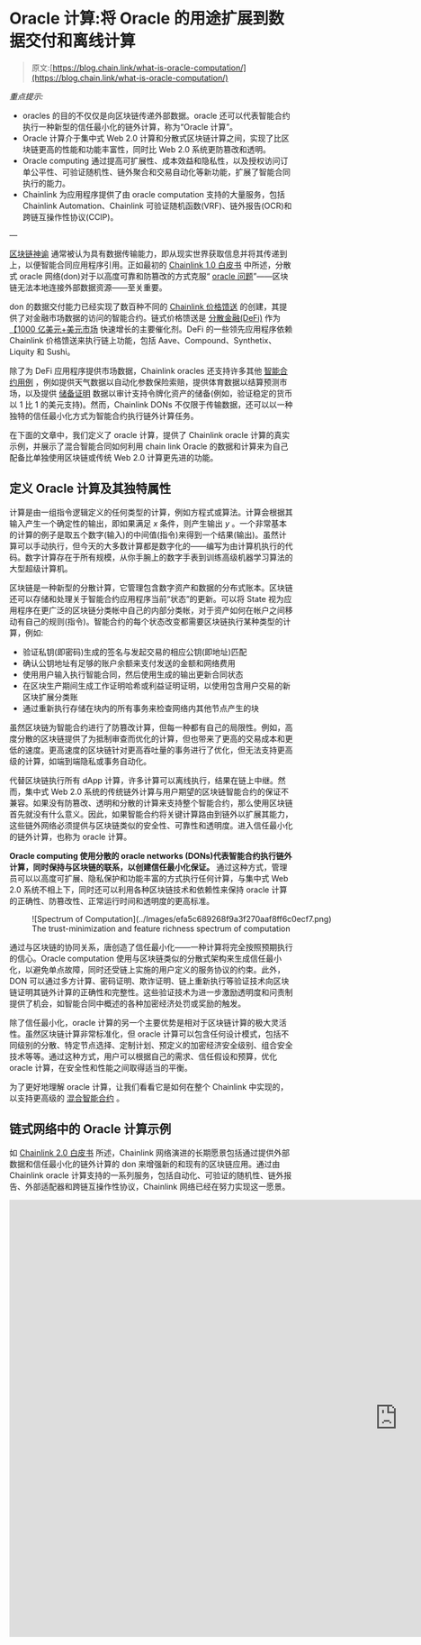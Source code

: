 # Oracle 计算:将 Oracle 的用途扩展到数据交付和离线计算

> 原文:[https://blog.chain.link/what-is-oracle-computation/](https://blog.chain.link/what-is-oracle-computation/)

*重点提示:*

*   oracles 的目的不仅仅是向区块链传递外部数据。oracle 还可以代表智能合约执行一种新型的信任最小化的链外计算，称为“Oracle 计算”。
*   Oracle 计算介于集中式 Web 2.0 计算和分散式区块链计算之间，实现了比区块链更高的性能和功能丰富性，同时比 Web 2.0 系统更防篡改和透明。
*   Oracle computing 通过提高可扩展性、成本效益和隐私性，以及授权访问订单公平性、可验证随机性、链外聚合和交易自动化等新功能，扩展了智能合同执行的能力。
*   Chainlink 为应用程序提供了由 oracle computation 支持的大量服务，包括 Chainlink Automation、Chainlink 可验证随机函数(VRF)、链外报告(OCR)和跨链互操作性协议(CCIP)。

—

[区块链神谕](https://blog.chain.link/what-is-chainlink/) 通常被认为具有数据传输能力，即从现实世界获取信息并将其传递到[](https://blog.chain.link/what-is-a-blockchain-and-how-can-it-impact-the-world/)上，以便智能合同应用程序引用。正如最初的 [Chainlink 1.0 白皮书](https://research.chain.link/whitepaper-v1.pdf) 中所述，分散式 oracle 网络(don)对于以高度可靠和防篡改的方式克服“ [oracle 问题](https://blog.chain.link/what-is-the-blockchain-oracle-problem/)”——区块链无法本地连接外部数据资源——至关重要。

don 的数据交付能力已经实现了数百种不同的 [Chainlink 价格馈送](https://data.chain.link) 的创建，其提供了对金融市场数据的访问的智能合约。链式价格馈送是 [分散金融(DeFi)](https://chain.link/education/defi) 作为[【1000 亿美元+美元市场](https://defipulse.com) 快速增长的主要催化剂。DeFi 的一些领先应用程序依赖 Chainlink 价格馈送来执行链上功能，包括 Aave、Compound、Synthetix、Liquity 和 Sushi。

除了为 DeFi 应用程序提供市场数据，Chainlink oracles 还支持许多其他 [智能合约用例](https://blog.chain.link/44-ways-to-enhance-your-smart-contract-with-chainlink/) ，例如提供天气数据以自动化参数保险索赔，提供体育数据以结算预测市场，以及提供 [储备证明](https://chain.link/proof-of-reserve) 数据以审计支持令牌化资产的储备(例如，验证稳定的货币以 1 比 1 的美元支持)。然而，Chainlink DONs 不仅限于传输数据，还可以以一种独特的信任最小化方式为智能合约执行链外计算任务。

在下面的文章中，我们定义了 oracle 计算，提供了 Chainlink oracle 计算的真实示例，并展示了混合智能合同如何利用 chain link Oracle 的数据和计算来为自己配备比单独使用区块链或传统 Web 2.0 计算更先进的功能。

## 定义 Oracle 计算及其独特属性

计算是由一组指令逻辑定义的任何类型的计算，例如方程式或算法。计算会根据其输入产生一个确定性的输出，即如果满足 *x* 条件，则产生输出 *y* 。一个非常基本的计算的例子是取五个数字(输入)的中间值(指令)来得到一个结果(输出)。虽然计算可以手动执行，但今天的大多数计算都是数字化的——编写为由计算机执行的代码。数字计算存在于所有规模，从你手腕上的数字手表到训练高级机器学习算法的大型超级计算机。

区块链是一种新型的分散计算，它管理包含数字资产和数据的分布式账本。区块链还可以存储和处理关于智能合约应用程序当前“状态”的更新。可以将 State 视为应用程序在更广泛的区块链分类帐中自己的内部分类帐，对于资产如何在帐户之间移动有自己的规则(指令)。智能合约的每个状态改变都需要区块链执行某种类型的计算，例如:

*   验证私钥(即密码)生成的签名与发起交易的相应公钥(即地址)匹配
*   确认公钥地址有足够的账户余额来支付发送的金额和网络费用
*   使用用户输入执行智能合同，然后使用生成的输出更新合同状态
*   在区块生产期间生成工作证明哈希或利益证明证明，以使用包含用户交易的新区块扩展分类账
*   通过重新执行存储在块内的所有事务来检查网络内其他节点产生的块

虽然区块链为智能合约进行了防篡改计算，但每一种都有自己的局限性。例如，高度分散的区块链提供了为抵制审查而优化的计算，但也带来了更高的交易成本和更低的速度。更高速度的区块链针对更高吞吐量的事务进行了优化，但无法支持更高级的计算，如端到端隐私或事务自动化。

代替区块链执行所有 dApp 计算，许多计算可以离线执行，结果在链上中继。然而，集中式 Web 2.0 系统的传统链外计算与用户期望的区块链智能合约的保证不兼容。如果没有防篡改、透明和分散的计算来支持整个智能合约，那么使用区块链首先就没有什么意义。因此，如果智能合约将关键计算路由到链外以扩展其能力，这些链外网络必须提供与区块链类似的安全性、可靠性和透明度。进入信任最小化的链外计算，也称为 oracle 计算。

**Oracle computing 使用分散的 oracle networks (DONs)代表智能合约执行链外计算，同时保持与区块链的联系，以创建信任最小化保证。** 通过这种方式，管理员可以以高度可扩展、隐私保护和功能丰富的方式执行任何计算，与集中式 Web 2.0 系统不相上下，同时还可以利用各种区块链技术和依赖性来保持 oracle 计算的正确性、防篡改性、正常运行时间和透明度的更高标准。

<figure id="attachment_2813" aria-describedby="caption-attachment-2813" style="width: 1600px" class="wp-caption aligncenter">![Spectrum of Computation](../Images/efa5c689268f9a3f270aaf8ff6c0ecf7.png)

<figcaption id="caption-attachment-2813" class="wp-caption-text">The trust-minimization and feature richness spectrum of computation</figcaption>

</figure>

通过与区块链的协同关系，唐创造了信任最小化——一种计算将完全按照预期执行的信心。Oracle computation 使用与区块链类似的分散式架构来生成信任最小化，以避免单点故障，同时还受链上实施的用户定义的服务协议的约束。此外，DON 可以通过多方计算、密码证明、欺诈证明、链上重新执行等验证技术向区块链证明其链外计算的正确性和完整性。这些验证技术为进一步激励透明度和问责制提供了机会，如智能合同中概述的各种加密经济处罚或奖励的触发。

除了信任最小化，oracle 计算的另一个主要优势是相对于区块链计算的极大灵活性。虽然区块链计算非常标准化，但 oracle 计算可以包含任何设计模式，包括不同级别的分散、特定节点选择、定制计划、预定义的加密经济安全级别、组合安全技术等等。通过这种方式，用户可以根据自己的需求、信任假设和预算，优化 oracle 计算，在安全性和性能之间取得适当的平衡。

为了更好地理解 oracle 计算，让我们看看它是如何在整个 Chainlink 中实现的，以支持更高级的 [混合智能合约](https://blog.chain.link/hybrid-smart-contracts-explained/) 。

## 链式网络中的 Oracle 计算示例

如 [Chainlink 2.0 白皮书](https://chain.link/whitepaper) 所述，Chainlink 网络演进的长期愿景包括通过提供外部数据和信任最小化的链外计算的 don 来增强新的和现有的区块链应用。通过由 Chainlink oracle 计算支持的一系列服务，包括自动化、可验证的随机性、链外报告、外部适配器和跨链互操作性协议，Chainlink 网络已经在努力实现这一愿景。

<iframe loading="lazy" title="What Is Off-Chain Computation? A Two-Minute Explainer" width="1380" height="776" src="https://www.youtube.com/embed/khhN54VKIbk?feature=oembed" frameborder="0" allow="accelerometer; autoplay; clipboard-write; encrypted-media; gyroscope; picture-in-picture" allowfullscreen=""></div> <h3/> <h3><span style="font-weight: 400;">链环自动化</span></h3> <p><a href="https://chain.link/automation"><span style="font-weight: 400;">chain link Automation</span></a><span style="font-weight: 400;">是一个事务自动化解决方案，在预定义的条件发生时触发区块链计算运行。Chainlink Automation 使用 oracle computation 来监控链上或链下条件的状态，例如时间的流逝(例如，24 小时过去了吗？)或事件的发生(例如，资产是否达到了某个价格？).一旦满足条件，Chainlink Automation 会提交一个链上事务，该事务会唤醒智能合约并触发它运行预定义的代码。Chainlink 自动化的一些常见用例包括在贷款协议中触发贷款清算，在<a href="https://blog.chain.link/dex-decentralized-exchange/">分散交易所</a>中执行限价单，以及在预测市场中结算结果。</span></p> <p>Chainlink Automation 通过使用分散的节点网络来执行合同逻辑的链外计算，然后在链上进行完全验证，从而实现信任最小化。Chainlink Automation 节点还会在链上对其响应进行加密签名，以便用户可以跟踪其可靠性，使用自动化故障转移流程来应对一个节点未能响应的情况，并生成呼叫数据来确定需要执行智能合约逻辑的哪一部分，以最大限度地降低燃气成本。此外，Chainlink Automation 消除了开发团队手动或通过集中式服务器执行这些任务的需要，从而减少了创建自动化 dApps 的摩擦。</p> <figure id="attachment_2814" aria-describedby="caption-attachment-2814" style="width: 1160px" class="wp-caption aligncenter"><img decoding="async" loading="lazy" class="size-full wp-image-2814" src="../Images/ec3b60e57f77bd71b1b4e58465b6dbb5.png" alt="Chainlink Keepers" width="1160" height="460" srcset="https://blog.chain.link/wp-content/uploads/2021/10/keepers-diagram-static.jpg 1160w, https://blog.chain.link/wp-content/uploads/2021/10/keepers-diagram-static-300x119.jpg 300w, https://blog.chain.link/wp-content/uploads/2021/10/keepers-diagram-static-1024x406.jpg 1024w, https://blog.chain.link/wp-content/uploads/2021/10/keepers-diagram-static-768x305.jpg 768w, https://blog.chain.link/wp-content/uploads/2021/10/keepers-diagram-static-24x10.jpg 24w, https://blog.chain.link/wp-content/uploads/2021/10/keepers-diagram-static-36x14.jpg 36w, https://blog.chain.link/wp-content/uploads/2021/10/keepers-diagram-static-48x19.jpg 48w" sizes="(max-width: 1160px) 100vw, 1160px" data-original-src="https://blog.chain.link/wp-content/uploads/2021/10/keepers-diagram-static.jpg"/><figcaption id="caption-attachment-2814" class="wp-caption-text">Chainlink Automation enables development teams to automate their smart contracts</figcaption></figure> <h3><span style="font-weight: 400;">链环可验证的随机性</span></h3> <p><a href="https://chain.link/solutions/chainlink-vrf"><span style="font-weight: 400;">【chain link 可验证随机函数(VRF) </span> </a> <span style="font-weight: 400;">是专为智能合约应用打造的安全可验证随机数生成器(RNG)解决方案。Chainlink VRF 的工作原理是离线计算一个随机值和一个相应的密码证明，然后在发送到用户的合同之前在链上进行验证。在不使加密证明无效的情况下，无法操纵产生的随机性，这有助于防止用户、oracles 或智能合约开发团队的操纵。因此，智能合约可以在应用之前充分验证随机性的完整性。</span></p> <p>Chainlink VRF 的一些常见 dApp 用例包括:在铸造过程中公平地分配不同稀有性的特征给 NFTs 将无偏熵引入游戏机制，如匹配玩家和打开战利品盒；以及在幸运抽奖和无损失有奖游戏中随机选择获胜者。</p> <figure id="attachment_2815" aria-describedby="caption-attachment-2815" style="width: 1000px" class="wp-caption aligncenter"><img decoding="async" loading="lazy" class="size-full wp-image-2815" src="../Images/f0b180566fe291cb7cfbb98619f94382.png" alt="Chainlink VRF" width="1000" height="323" srcset="https://blog.chain.link/wp-content/uploads/2021/10/VRF-How-It-Works-V4-1-.png 1000w, https://blog.chain.link/wp-content/uploads/2021/10/VRF-How-It-Works-V4-1--300x97.png 300w, https://blog.chain.link/wp-content/uploads/2021/10/VRF-How-It-Works-V4-1--768x248.png 768w, https://blog.chain.link/wp-content/uploads/2021/10/VRF-How-It-Works-V4-1--24x8.png 24w, https://blog.chain.link/wp-content/uploads/2021/10/VRF-How-It-Works-V4-1--36x12.png 36w, https://blog.chain.link/wp-content/uploads/2021/10/VRF-How-It-Works-V4-1--48x16.png 48w" sizes="(max-width: 1000px) 100vw, 1000px" data-original-src="https://blog.chain.link/wp-content/uploads/2021/10/VRF-How-It-Works-V4-1-.png"/><figcaption id="caption-attachment-2815" class="wp-caption-text">Chainlink VRF provides smart contracts a verifiable source of randomness</figcaption></figure> <h3><span style="font-weight: 400;"> Chainlink 离链报告和外部适配器</span></h3> <p><a href="https://blog.chain.link/off-chain-reporting-live-on-mainnet/"><span style="font-weight: 400;">【Chain link Off-Chain Reporting(OCR)</span></a><span style="font-weight: 400;">是一种 oracle 网络协议，可提高链式分散 oracle 网络离线计算数据的效率。OCR 允许 Chainlink 节点使用对等网络将其数据聚合到链外的单个报告中，然后使用具有自动故障转移的旋转节点选择过程在单个事务中提交到链上。与以前的模型相比，通过利用 oracle 计算，OCR 将每次 oracle 更新的链上气体成本降低了高达 90%,同时还确保了完全的可问责性，因为每个 oracle 报告都包含每个节点的观察和签名。在下面的示例图中，OCR oracle 报表仅涉及一个链上事务，而如果聚合是在链上完成的，则涉及 15 个链上事务。</span></p> <figure id="attachment_2818" aria-describedby="caption-attachment-2818" style="width: 2048px" class="wp-caption aligncenter"><img decoding="async" loading="lazy" class="size-full wp-image-2818" src="../Images/681c47b0daf133220ffa1b9ccb635a50.png" alt="Chainlink OCR" width="2048" height="1147" srcset="https://blog.chain.link/wp-content/uploads/2021/10/chainlink-ocr-off-chain-computation-2048x1147-1.png 2048w, https://blog.chain.link/wp-content/uploads/2021/10/chainlink-ocr-off-chain-computation-2048x1147-1-300x168.png 300w, https://blog.chain.link/wp-content/uploads/2021/10/chainlink-ocr-off-chain-computation-2048x1147-1-1024x574.png 1024w, https://blog.chain.link/wp-content/uploads/2021/10/chainlink-ocr-off-chain-computation-2048x1147-1-768x430.png 768w, https://blog.chain.link/wp-content/uploads/2021/10/chainlink-ocr-off-chain-computation-2048x1147-1-1536x860.png 1536w, https://blog.chain.link/wp-content/uploads/2021/10/chainlink-ocr-off-chain-computation-2048x1147-1-298x167.png 298w, https://blog.chain.link/wp-content/uploads/2021/10/chainlink-ocr-off-chain-computation-2048x1147-1-24x13.png 24w, https://blog.chain.link/wp-content/uploads/2021/10/chainlink-ocr-off-chain-computation-2048x1147-1-36x20.png 36w, https://blog.chain.link/wp-content/uploads/2021/10/chainlink-ocr-off-chain-computation-2048x1147-1-48x27.png 48w" sizes="(max-width: 2048px) 100vw, 2048px" data-original-src="https://blog.chain.link/wp-content/uploads/2021/10/chainlink-ocr-off-chain-computation-2048x1147-1.png"/><figcaption id="caption-attachment-2818" class="wp-caption-text">Chainlink OCR increases the efficiency of publishing oracle reports on-chain</figcaption></figure> <p><span style="font-weight: 400;">通过引入</span> <a href="https://blog.chain.link/build-and-use-external-adapters/"> <span style="font-weight: 400;"> Chainlink 外置适配器</span> </a> <span style="font-weight: 400;">可以增强 Chainlink OCR。Chainlink 外部适配器扩展了 oracle 节点可以访问的数据 Chainlink 的类型，以及它们可以执行的超出内置功能的计算类型。通常用于连接到受密码保护的 API，Chainlink 外部适配器还可以定义 oracle 如何执行计算，选择是否针对隐私、低延迟和/或高吞吐量进行优化。例如，外部适配器使 Chainlink 节点能够执行高级计算，如</span> <a href="https://blog.chain.link/off-chain-computation-statistical-analysis-with-chainlink/"> <span style="font-weight: 400;">统计分析</span> </a> <span style="font-weight: 400;">，价格指数的计算或机器学习处理。外部适配器也可以用于简单地将智能合同连接到来自外部网络(如云或大数据系统)的计算。</span></p> <p><span style="font-weight: 400;">外部适配器的模块化特性为开发人员提供了一个框架，使他们能够利用区块链或 Web 2.0 系统无法提供的任何类型的智能合约计算，从而使 Chainlink 网络经得起未来考验。</span></p> <figure id="attachment_2819" aria-describedby="caption-attachment-2819" style="width: 1600px" class="wp-caption aligncenter"><img decoding="async" loading="lazy" class="size-full wp-image-2819" src="../Images/a533f0acf09094cf2defc805744445b1.png" alt="Chainlink External Adapters" width="1600" height="522" srcset="https://blog.chain.link/wp-content/uploads/2021/10/RFID-External-Adapter_V1.png 1600w, https://blog.chain.link/wp-content/uploads/2021/10/RFID-External-Adapter_V1-300x98.png 300w, https://blog.chain.link/wp-content/uploads/2021/10/RFID-External-Adapter_V1-1024x334.png 1024w, https://blog.chain.link/wp-content/uploads/2021/10/RFID-External-Adapter_V1-768x251.png 768w, https://blog.chain.link/wp-content/uploads/2021/10/RFID-External-Adapter_V1-1536x501.png 1536w, https://blog.chain.link/wp-content/uploads/2021/10/RFID-External-Adapter_V1-24x8.png 24w, https://blog.chain.link/wp-content/uploads/2021/10/RFID-External-Adapter_V1-36x12.png 36w, https://blog.chain.link/wp-content/uploads/2021/10/RFID-External-Adapter_V1-48x16.png 48w" sizes="(max-width: 1600px) 100vw, 1600px" data-original-src="https://blog.chain.link/wp-content/uploads/2021/10/RFID-External-Adapter_V1.png"/><figcaption id="caption-attachment-2819" class="wp-caption-text">Chainlink External Adapters extend the types of data and computation Chainlink nodes can support</figcaption></figure> <h3><span style="font-weight: 400;">跨链互操作协议(CCIP) </span></h3> <p><span style="font-weight: 400;"/><a href="https://blog.chain.link/introducing-the-cross-chain-interoperability-protocol-ccip/"><span style="font-weight: 400;">跨链互操作协议(CCIP) </span> </a> <span style="font-weight: 400;">是一个正在开发中的开源标准，它在不同的区块链网络之间建立了一个通用的连接。CCIP 是支持创建安全令牌桥和跨链应用程序的主干，这些应用程序在区块链之间移动数据、资产和命令。Chainlink 节点使用 OCR 2.0 形式的 oracle 计算从一个区块链读取交易，生成关于其合法性的链外共识，然后将结果传输到另一个区块链。</span></p> <p>在 CCIP 实施的许多形式的信任最小化之一是反欺诈网络——由独立于跨网络桥接资产和命令的节点组成的 DON。反欺诈网络使用 oracle computation 来分析 CCIP 网络，如果检测到协议或连接的区块链网络中的问题(如重组事件)，会立即暂停。重要的是，反欺诈网络不直接参与资金转移，而是作为一个制衡层。反欺诈网络和桥之间的权力分离通过减少任何单个组对其服务的控制来进一步降低 CCIP 的信任度。</p> <figure id="attachment_2820" aria-describedby="caption-attachment-2820" style="width: 1536px" class="wp-caption aligncenter"><img decoding="async" loading="lazy" class="size-full wp-image-2820" src="../Images/85eb3df99d5d51eddf49763f724a5d62.png" alt="Cross-Chain Interoperability Protocol (CCIP)" width="1536" height="771" srcset="https://blog.chain.link/wp-content/uploads/2021/10/anti-fraud-network-1-1536x771-1.png 1536w, https://blog.chain.link/wp-content/uploads/2021/10/anti-fraud-network-1-1536x771-1-300x151.png 300w, https://blog.chain.link/wp-content/uploads/2021/10/anti-fraud-network-1-1536x771-1-1024x514.png 1024w, https://blog.chain.link/wp-content/uploads/2021/10/anti-fraud-network-1-1536x771-1-768x386.png 768w, https://blog.chain.link/wp-content/uploads/2021/10/anti-fraud-network-1-1536x771-1-24x12.png 24w, https://blog.chain.link/wp-content/uploads/2021/10/anti-fraud-network-1-1536x771-1-36x18.png 36w, https://blog.chain.link/wp-content/uploads/2021/10/anti-fraud-network-1-1536x771-1-48x24.png 48w" sizes="(max-width: 1536px) 100vw, 1536px" data-original-src="https://blog.chain.link/wp-content/uploads/2021/10/anti-fraud-network-1-1536x771-1.png"/><figcaption id="caption-attachment-2820" class="wp-caption-text">CCIP connects blockchain networks and enables the creation of secure token bridges and cross-chain smart contracts</figcaption></figure> <h2><span style="font-weight: 400;">Oracle 计算支持的混合智能合同</span></h2> <p><span style="font-weight: 400;">这些 Chainlink 服务展示了信任最小化的 oracle 计算如何通过与区块链的协作关系进一步扩展智能合同应用程序的功能。Oracle computation 不仅增强了智能合同应用，还可以通过支持计算的服务直接改善区块链网络的架构，例如用于交易排序的</span> <a href="https://blog.chain.link/chainlink-fair-sequencing-services-enabling-a-provably-fair-defi-ecosystem/"> <span style="font-weight: 400;">公平排序服务</span> </a> <span style="font-weight: 400;">和用于离线执行合同代码的第 2 层验证。鉴于其灵活性，oracle 计算在如何补充链上智能契约逻辑方面确实是无限的。</span></p> <p><span style="font-weight: 400;">最终结果是</span> <a href="https://blog.chain.link/hybrid-smart-contracts-explained/"> <span style="font-weight: 400;">混合智能合约</span></a><span style="font-weight: 400;">——将区块链(链上)上运行的防篡改代码与 oracle networks(链下)提供的分散服务相结合的分散应用程序的激增，以实现更高级的效用。事实上，DeFi、游戏、NFTs 等领域最成功的智能合约应用都是混合智能合约。例如，DeFi 货币市场使用 Chainlink 价格馈送来访问外部金融市场数据，这些数据是确定用户的借贷能力和检查未偿贷款是否需要清算所必需的。当发现贷款抵押不足时，DeFi 货币市场还使用 Chainlink Automation 触发清算功能。链外数据和计算的结合也超越了货币市场，支持算法稳定积分、衍生品平台、预测市场、NFT 平台、无损失储蓄游戏等用例。</span></p> <p>随着 Chainlink 2.0 白皮书中提出的愿景不断具体化，oracle 计算将在增强智能合约方面发挥类似的作用，就像 API 目前在支持 Web 2.0 系统方面发挥的作用一样。开发人员可以在他们的应用程序中利用不同类型的 oracle 数据和计算，因为他们知道这些服务通过各种信任最小化技术是安全可靠的。这将大大加快开发时间，因为团队可以专注于他们的应用程序的核心业务逻辑，而不是担心构建和维护链外基础设施。最终，这需要将 oracles 的定义扩展到提供智能合约的实体，这些智能合约提供所有数据和计算，而这些数据和计算在他们的本地区块链上无法以符合他们自己的信任假设、性能需求和预算的方式获得。</p> <p><span style="font-weight: 400;">如果您想现在就开始构建混合智能合约应用程序，并且需要某种类型的外部数据或计算，请参考我们的</span> <a href="https://docs.chain.link/docs/getting-started"> <span style="font-weight: 400;">文档</span> </a> <span style="font-weight: 400;">，在</span><a href="https://discordapp.com/invite/aSK4zew"><span style="font-weight: 400;">Discord</span></a><span style="font-weight: 400;">中询问一个技术问题，或者</span> <a href="https://chainlinkcommunity.typeform.com/to/OYQO67EF?page=homepage"> <span style="font-weight: 400;">与我们的一位专家建立一次通话</span> </a> <span style="font-weight: 400;">。</span></p> <p><span style="font-weight: 400;">要了解更多，请访问</span><a href="https://chain.link/"><span style="font-weight: 400;">chain . link</span></a><span style="font-weight: 400;">，订阅</span> <a href="https://chn.lk/newsletter"> <span style="font-weight: 400;"> Chainlink 简讯</span> </a> <span style="font-weight: 400;">，并关注 Chainlink 上的</span><a href="https://twitter.com/chainlink"><span style="font-weight: 400;">Twitter</span></a><span style="font-weight: 400;">，</span><a href="https://www.youtube.com/channel/UCnjkrlqaWEBSnKZQ71gdyFA"><span style="font-weight: 400;">YouTube</span></a><span style="font-weight: 400;">，以及</span><a href="https://www.reddit.com/r/Chainlink/"><span style="font-weight: 400;">Reddit</span></a><span style="font-weight: 400;">。</span></p> <div class="widget_tag_cloud tag-list"/> </body> </html></iframe>